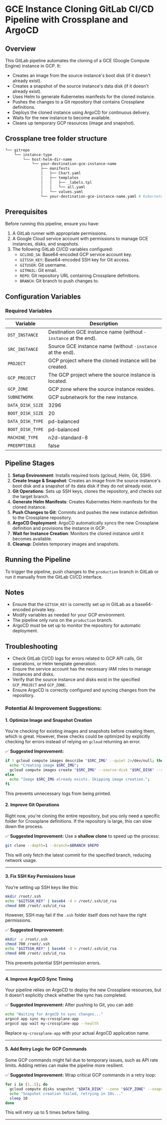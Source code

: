 # GCE Instance Cloning GitLab CI/CD Pipeline with Crossplane and ArgoCD

## Overview
This GitLab pipeline automates the cloning of a GCE (Google Compute Engine) instance in GCP. It:
- Creates an image from the source instance's boot disk (if it doesn't already exist).
- Creates a snapshot of the source instance's data disk (if it doesn't already exist).
- Uses Helm to generate Kubernetes manifests for the cloned instance.
- Pushes the changes to a Git repository that contains Crossplane definitions.
- Deploys the cloned instance using ArgoCD for continuous delivery.
- Waits for the new instance to become available.
- Cleans up temporary GCP resources (image and snapshot).

## Crossplane tree folder structure
```bash
└── gitrepo
	└── instance-type
		└── host-helm-dir-name
		    └── your-destination-gce-instance-name
		        ├── manifests
		        │   ├── Chart.yaml
		        │   ├── templates
		        │   │   ├── _labels.tpl
		        │   │   └── all.yaml
		        │   └── values.yaml
		        └── your-destination-gce-instance-name.yaml # Kubernetes Crossplane definitions served by Argocd
```
## Prerequisites
Before running this pipeline, ensure you have:
1. A GitLab runner with appropriate permissions.
2. A Google Cloud service account with permissions to manage GCE instances, disks, and snapshots.
3. The following GitLab CI/CD variables configured:
   - `GCLOUD_SA`: Base64-encoded GCP service account key.
   - `GITSSH_KEY`: Base64-encoded SSH key for Git access.
   - `GITUSER`: Git username.
   - `GITMAIL`: Git email.
   - `REPO`: Git repository URL containing Crossplane definitions.
   - `BRANCH`: Git branch to push changes to.

## Configuration Variables

### Required Variables
| Variable         | Description |
|-----------------|-------------|
| `DST_INSTANCE`  | Destination GCE instance name (without `-instance` at the end). |
| `SRC_INSTANCE`  | Source GCE instance name (without `-instance` at the end). |
| `PROJECT`       | GCP project where the cloned instance will be created. |
| `GCP_PROJECT`   | The GCP project where the source instance is located. |
| `GCP_ZONE`      | GCP zone where the source instance resides. |
| `SUBNETWORK`    | GCP subnetwork for the new instance. |
| `DATA_DISK_SIZE` | 3296    | Size of the data disk (in GB). |
| `BOOT_DISK_SIZE` | 20      | Size of the boot disk (in GB). |
| `DATA_DISK_TYPE` | pd-balanced | Type of the data disk. |
| `BOOT_DISK_TYPE` | pd-balanced | Type of the boot disk. |
| `MACHINE_TYPE`   | n2d-standard-8 | Machine type for the instance. |
| `PREEMPTIBLE`    | false   | Whether the instance is preemptible. |

## Pipeline Stages
1. **Setup Environment**: Installs required tools (gcloud, Helm, Git, SSH).
2. **Create Image & Snapshot**: Creates an image from the source instance's boot disk and a snapshot of its data disk if they do not already exist.
3. **Git Operations**: Sets up SSH keys, clones the repository, and checks out the target branch.
4. **Generate Helm Manifests**: Creates Kubernetes Helm manifests for the cloned instance.
5. **Push Changes to Git**: Commits and pushes the new instance definition to the Crossplane repository.
6. **ArgoCD Deployment**: ArgoCD automatically syncs the new Crossplane definition and provisions the instance in GCP.
7. **Wait for Instance Creation**: Monitors the cloned instance until it becomes available.
8. **Cleanup**: Deletes temporary images and snapshots.

## Running the Pipeline
To trigger the pipeline, push changes to the `production` branch in GitLab or run it manually from the GitLab CI/CD interface.

## Notes
- Ensure that the `GITSSH_KEY` is correctly set up in GitLab as a base64-encoded private key.
- Modify variables as needed for your GCP environment.
- The pipeline only runs on the `production` branch.
- ArgoCD must be set up to monitor the repository for automatic deployment.

## Troubleshooting
- Check GitLab CI/CD logs for errors related to GCP API calls, Git operations, or Helm template generation.
- Ensure the service account has the necessary IAM roles to manage instances and disks.
- Verify that the source instance and disks exist in the specified `GCP_PROJECT` and `GCP_ZONE`.
- Ensure ArgoCD is correctly configured and syncing changes from the repository.



### **Potential AI Improvement Suggestions:**

#### **1. Optimize Image and Snapshot Creation**
You're checking for existing images and snapshots before creating them, which is great. However, these checks could be optimized by explicitly checking for errors instead of relying on `gcloud` returning an error.

✅ **Suggested Improvement:**
```bash
if ! gcloud compute images describe "$SRC_IMG" --quiet 2>/dev/null; then
  echo "Creating image $SRC_IMG";
  gcloud compute images create "$SRC_IMG" --source-disk "$SRC_DISK" --source-disk-zone "$GCP_ZONE" --family "$IMG_FAMILY" --description "Boot Image from $SRC_DISK" --force;
else
  echo "Image $SRC_IMG already exists. Skipping image creation.";
fi
```
This prevents unnecessary logs from being printed.

#### **2. Improve Git Operations**
Right now, you're cloning the entire repository, but you only need a specific folder for Crossplane definitions. If the repository is large, this can slow down the process.

✅ **Suggested Improvement:**
Use a **shallow clone** to speed up the process:
```bash
git clone --depth=1 --branch=$BRANCH $REPO
```
This will only fetch the latest commit for the specified branch, reducing network usage.

---

#### **3. Fix SSH Key Permissions Issue**
You’re setting up SSH keys like this:
```bash
mkdir /root/.ssh
echo "$GITSSH_KEY" | base64 -d > /root/.ssh/id_rsa
chmod 600 /root/.ssh/id_rsa
```
However, SSH may fail if the `.ssh` folder itself does not have the right permissions.

✅ **Suggested Improvement:**
```bash
mkdir -p /root/.ssh
chmod 700 /root/.ssh
echo "$GITSSH_KEY" | base64 -d > /root/.ssh/id_rsa
chmod 600 /root/.ssh/id_rsa
```
This prevents potential SSH permission errors.

---

#### **4. Improve ArgoCD Sync Timing**
Your pipeline relies on ArgoCD to deploy the new Crossplane resources, but it doesn’t explicitly check whether the sync has completed. 

✅ **Suggested Improvement:** 
After pushing to Git, you can add:
```bash
echo "Waiting for ArgoCD to sync changes..."
argocd app sync my-crossplane-app
argocd app wait my-crossplane-app --health
```
Replace `my-crossplane-app` with your actual ArgoCD application name.

---

#### **5. Add Retry Logic for GCP Commands**
Some GCP commands might fail due to temporary issues, such as API rate limits. Adding retries can make the pipeline more resilient.

✅ **Suggested Improvement:**
Wrap critical GCP commands in a retry loop:
```bash
for i in {1..5}; do
  gcloud compute disks snapshot "$DATA_DISK" --zone "$GCP_ZONE" --snapshot-names "$DATA_SNAPSHOT" --storage-location "$STORAGE_LOCATION" && break
  echo "Snapshot creation failed, retrying in 10s..."
  sleep 10
done
```
This will retry up to 5 times before failing.

---

